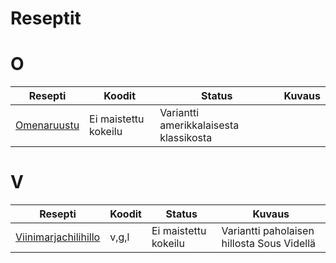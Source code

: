 # Reseptit

# O
| Resepti | Koodit | Status | Kuvaus |
|---------|--------|--------|--------|
| [Omenaruustu](/Reseptit/Leivonnaiset/Omenaruusut.md)| Ei maistettu kokeilu | Variantti amerikkalaisesta klassikosta |

# V

| Resepti | Koodit | Status | Kuvaus |
|---------|--------|--------|--------|
| [Viinimarjachilihillo](/Reseptit/Hillot/ViiinimarjaChilihillo.md) | v,g,l | Ei maistettu kokeilu | Variantti paholaisen hillosta Sous Videllä |